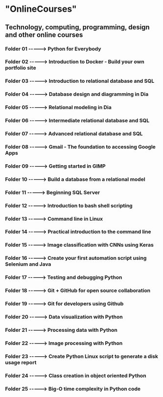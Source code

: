 # "OnlineCourses"
## Technology, computing, programming, design and other online courses
### Folder 01 -----> Python for Everybody
### Folder 02 -----> Introduction to Docker - Build your own portfolio site
### Folder 03 -----> Introduction to relational database and SQL
### Folder 04 -----> Database design and diagramming in Dia
### Folder 05 -----> Relational modeling in Dia
### Folder 06 -----> Intermediate relational database and SQL
### Folder 07 -----> Advanced relational database and SQL
### Folder 08 -----> Gmail - The foundation to accessing Google Apps
### Folder 09 -----> Getting started in GIMP
### Folder 10 -----> Build a database from a relational model
### Folder 11 -----> Beginning SQL Server
### Folder 12 -----> Introduction to bash shell scripting
### Folder 13 -----> Command line in Linux
### Folder 14 -----> Practical introduction to the command line
### Folder 15 -----> Image classification with CNNs using Keras
### Folder 16 -----> Create your first automation script using Selenium and Java
### Folder 17 -----> Testing and debugging Python
### Folder 18 -----> Git + GitHub for open source collaboration
### Folder 19 -----> Git for developers using Github
### Folder 20 -----> Data visualization with Python
### Folder 21 -----> Processing data with Python
### Folder 22 -----> Image processing with Python
### Folder 23 -----> Create Python Linux script to generate a disk usage report
### Folder 24 -----> Class creation in object oriented Python
### Folder 25 -----> Big-O time complexity in Python code